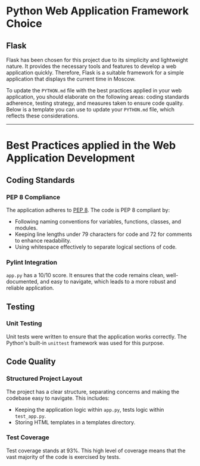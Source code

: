 # Python Web Application Framework Choice

## Flask

Flask has been chosen for this project due to its simplicity and lightweight nature. It provides the necessary tools and features to develop a web application quickly. Therefore, Flask is a suitable framework for a simple application that displays the current time in Moscow.


To update the `PYTHON.md` file with the best practices applied in your web application, you should elaborate on the following areas: coding standards adherence, testing strategy, and measures taken to ensure code quality. Below is a template you can use to update your `PYTHON.md` file, which reflects these considerations.

---

# Best Practices applied in the Web Application Development

## Coding Standards

### PEP 8 Compliance
The application adheres to [PEP 8](https://pep8.org/). The code is PEP 8 compliant by:

- Following naming conventions for variables, functions, classes, and modules.
- Keeping line lengths under 79 characters for code and 72 for comments to enhance readability.
- Using whitespace effectively to separate logical sections of code.

### Pylint Integration
`app.py` has a 10/10 score. It ensures that the code remains clean, well-documented, and easy to navigate, which leads to a more robust and reliable application.



## Testing

### Unit Testing
Unit tests were written to ensure that the application works correctly. The Python's built-in `unittest` framework was used for this purpose.

## Code Quality

### Structured Project Layout
The project has a clear structure, separating concerns and making the codebase easy to navigate. This includes:

- Keeping the application logic within `app.py`, tests logic within `test_app.py`.
- Storing HTML templates in a templates directory.

### Test Coverage
Test coverage stands at 93%. This high level of coverage means that the vast majority of the code is exercised by tests.